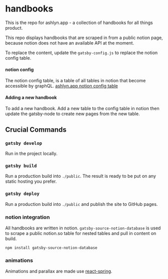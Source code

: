 # handbooks

This is the repo for ashlyn.app - a collection of handbooks for all things product.

This repo displays handbooks that are scraped in from a public notion page, because notion does not have an available API at the moment. 

To replace the content, update the `gatsby-config.js` to replace the notion config table.

#### notion config
The notion config table, is a table of all tables in notion that become accessible by graphQL.
[ashlyn.app notion config table](https://www.notion.so/ashlynbaum/2eb7999026f1465ea58832e1620dcdb6?v=a4e2bccfea4a4087b3fcd18f35c18d91)

#### Adding a new handbook
To add a new handbook. Add a new table to the config table in notion then update the gatsby-node to create new pages from the new table.

## Crucial Commands


### `gatsby develop`

Run in the project locally.

### `gatsby build`

Run a production build into `./public`. The result is ready to be put on any static hosting you prefer.

### `gatsby deploy`

Run a production build into `./public` and publish the site to GitHub pages.



### notion integration

All handbooks are written in notion. `gatsby-source-notion-database` is used to scrape a public notion.so table for nested tables and pull in content on build.

`npm install gatsby-source-notion-database`

### animations
Animations and parallax are made use [react-spring](https://www.react-spring.io/). 
